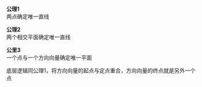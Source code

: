 **公理1**  
两点确定唯一直线  
  
**公理2**  
两个相交平面确定唯一直线  
  
**公里3**  
一个点与一个方向向量确定唯一平面  
  
底层逻辑同公理1，将方向向量的起点与定点重合，方向向量的终点就是另外一个点  
